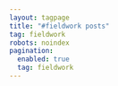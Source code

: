 ```yaml
---
layout: tagpage
title: "#fieldwork posts"
tag: fieldwork
robots: noindex 
pagination: 
  enabled: true 
  tag: fieldwork 
---
```

